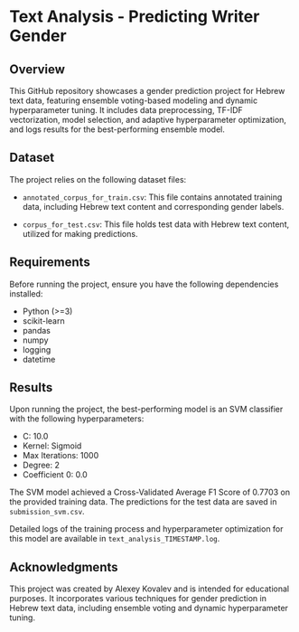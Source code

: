 # Text Analysis - Predicting Writer Gender

## Overview

This GitHub repository showcases a gender prediction project for Hebrew text data, featuring ensemble voting-based modeling and dynamic hyperparameter tuning. It includes data preprocessing, TF-IDF vectorization, model selection, and adaptive hyperparameter optimization, and logs results for the best-performing ensemble model.

## Dataset

The project relies on the following dataset files:

- `annotated_corpus_for_train.csv`: This file contains annotated training data, including Hebrew text content and corresponding gender labels.

- `corpus_for_test.csv`: This file holds test data with Hebrew text content, utilized for making predictions.

## Requirements

Before running the project, ensure you have the following dependencies installed:

- Python (>=3)
- scikit-learn
- pandas
- numpy
- logging
- datetime

## Results

Upon running the project, the best-performing model is an SVM classifier with the following hyperparameters:

- C: 10.0
- Kernel: Sigmoid
- Max Iterations: 1000
- Degree: 2
- Coefficient 0: 0.0

The SVM model achieved a Cross-Validated Average F1 Score of 0.7703 on the provided training data. The predictions for the test data are saved in `submission_svm.csv`.

Detailed logs of the training process and hyperparameter optimization for this model are available in `text_analysis_TIMESTAMP.log`.

## Acknowledgments

This project was created by Alexey Kovalev and is intended for educational purposes. It incorporates various techniques for gender prediction in Hebrew text data, including ensemble voting and dynamic hyperparameter tuning.

